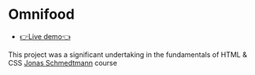 # Omnifood

- [👉Live demo👈](https://omnifood-fathy.netlify.app/)

This project was a significant undertaking in the fundamentals of HTML & CSS [Jonas Schmedtmann](http://jonas.io/) course
